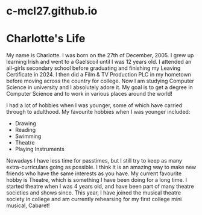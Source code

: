 # c-mcl27.github.io
<!-- DOCTYPE html-->

<body>
  <h1>Charlotte's Life</h1>
  <p>
    My name is Charlotte. I was born on the 27th of December, 2005. I grew up learning Irish and went to a Gaelscoil until I was 12 years old. I attended an all-girls secondary school before graduating and finishing my Leaving Certificate in 2024. I then did a Film & TV Production PLC in my hometown before moving across the country for college. Now I am studying Computer Science in university and I absolutely adore it. My goal is to get a degree in Computer Science and to work in various places around the world! 
  </p> 
  <p>
    I had a lot of hobbies when I was younger, some of which have carried through to adulthood. My favourite hobbies when I was younger included:
  </p>
  <ul>
    <li>Drawing</li>
    <li>Reading</li>
    <li>Swimming</li>
    <li>Theatre</li>
    <li>Playing Instruments</li>
  </ul>
  <p>
    Nowadays I have less time for passtimes, but I still try to keep as many extra-curriculars going as possible. I think it is an amazing way to make new friends who have the same interests as you have. My current favourite hobby is Theatre, which is something I have been doing for a long time. I started theatre when I was 4 years old, and have been part of many theatre societies and shows since. This year, I have joined the musical theatre society in college and am currently rehearsing for my first college mini musical, Cabaret!
  </p>
    

  
</body>
















  










  
</html>



























